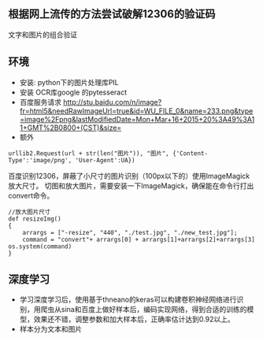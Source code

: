根据网上流传的方法尝试破解12306的验证码
----------------------

文字和图片的组合验证

环境
--

 - 安装: python下的图片处理库PIL
 - 安装 OCR库google 的pytesseract
 - 百度服务请求
http://stu.baidu.com/n/image?fr=html5&needRawImageUrl=true&id=WU_FILE_0&name=233.png&type=image%2Fpng&lastModifiedDate=Mon+Mar+16+2015+20%3A49%3A11+GMT%2B0800+(CST)&size=
 - 额外
```
urllib2.Request(url + str(len("图片")), "图片", {'Content-Type':'image/png', 'User-Agent':UA})
```
百度识别12306，屏蔽了小尺寸的图片识别（100px以下的）使用ImageMagick放大尺寸。 切图和放大图片，需要安装一下ImageMagick，确保能在命令行打出convert命令。
```
//放大图片尺寸 
def resizeImg() 
{ 
	arrargs = ["-resize", "440", "./test.jpg", "./new_test.jpg"]; 
	command = "convert"+ arrargs[0] + arrargs[1]+arrargs[2]+arrargs[3] os.system(command) 
}
```
深度学习
---
 - 学习深度学习后，使用基于thneano的keras可以构建卷积神经网络进行识别，用爬虫从sina和百度上做好样本后，编码实现网络，得到合适的训练的模型，效果还不错，调整参数和加大样本后，正确率估计达到0.92以上。
 - 样本分为文本和图片
